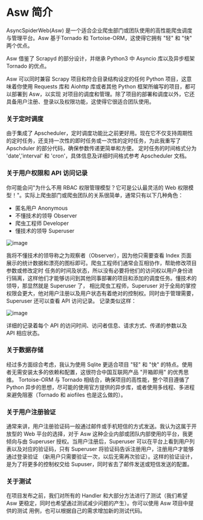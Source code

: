 # Asw 简介
AsyncSpiderWeb(Asw) 是一个适合企业爬虫部门或团队使用的高性能爬虫调度与管理平台。Asw 基于Tornado 和 Tortoise-ORM，这使得它拥有 "轻" 和 "快" 两个优点。

Asw 借鉴了 Scrapyd 的部分设计，并继承 Python3 中 Asyncio 库以及异步框架 Tornado 的优点。

Asw 可以同时兼容 Scrapy 项目和符合目录结构设定的任何 Python 项目，这意味着你使用 Requests 库和 Aiohttp 库或者其他 Python 框架所编写的项目，都可以部署到 Asw，以实现
对项目的调度和管理。除了项目的部署和调度以外，它还具备用户注册、登录以及权限功能，这使得它很适合团队使用。

### 关于定时调度
由于集成了 Apscheduler，定时调度功能比之前更好用。现在它不仅支持周期性的定时任务，还支持一次性的即时任务或一次性的定时任务，为此我重写了 Apschduler 的部分代码，确保参数传递更简单和方便。
定时任务的时间格式分为 'date','interval' 和 'cron'，具体信息及详细时间格式参考 Apscheduler 文档。

### 关于用户权限和 API 访问记录
你可能会问"为什么不用 RBAC 权限管理模型？它可是公认最灵活的 Web 权限模型！"。实际上爬虫部门或爬虫团队的关系很简单，通常只有以下几种角色：

* 匿名用户 Anonymous
* 不懂技术的领导 Observer
* 爬虫工程师 Developer
* 懂技术的领导 Superuser

![image](https://github.com/asyncins/Asw/blob/master/images/%E6%B5%85%E6%B5%B7%E6%98%8C%E8%93%9D.png)

我将不懂技术的领导称之为观察者（Observer），因为他只需要查看 Index 页面展示的统计数据和漂亮的图标即可。爬虫工程师们通常会互相协作，帮助修改项目参数或修改定时
任务的时间及状态，所以没有必要将他们的访问权以用户身份进行隔离，这样他们才能够访问到其他同事部署的项目和添加的调度任务。懂技术的领导，那显然就是 Superuser 了，
相比爬虫工程师，Superuser 对于全局的掌控权限会更大，他对用户注册以及用户状态有着绝对的控制权。同时由于管理需要，Superuser 还可以查看 API 访问记录。
记录类似这样：

![image](https://github.com/asyncins/Asw/blob/master/images/%E6%B7%B1%E5%BA%A6%E6%88%AA%E5%9B%BE_%E9%80%89%E6%8B%A9%E5%8C%BA%E5%9F%9F_20190218074724.png)

详细的记录着每个 API 的访问时间、访问者信息、请求方式、传递的参数以及 API 相应状态。

### 关于数据存储
经过多方面综合考虑，我认为使用 Sqlite 更适合项目 "轻" 和 "快" 的特点。使用者无需安装太多的依赖和配置，这很符合中国互联网产品 "开箱即用" 的优秀思维。
Tortoise-ORM 与 Tornado 相结合，确保项目的高性能，整个项目遵循了 Python 异步的思想，尽可能的使用官方提供的异步库，或者使用多线程、多进程
来避免阻塞（Tornado 和 aiofiles 也是这么做的）。

### 关于用户注册验证
通常来讲，用户注册验证码一般通过邮件或手机短信的方式发送。我认为这属于开放型的 Web 平台的选择，对于 Asw 这种企业内部或团队内部使用的平台，我更倾向与由
Superuser 授权。当用户注册后，Superuser 可以在平台上看到用户列表以及对应的验证码，只有 Superuser 将验证码告诉注册用户，注册用户才能够通过登录验证
（新用户只需要验证一次，以后无需再次验证）。这样的验证设计，是为了将更多的控制权交给 Supuser，同时省去了邮件发送或短信发送的配置。

### 关于测试
在项目发布之前，我们对所有的 Handler 和大部分方法进行了测试（我们希望 Asw 更稳定，同时也希望通过测试减少问题的产生）。你可以使用 Asw 项目中提供的测试
用例，也可以根据自己的需求增加新的测试代码。

